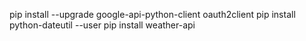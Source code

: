 pip install --upgrade google-api-python-client oauth2client
pip install python-dateutil --user
pip install weather-api
